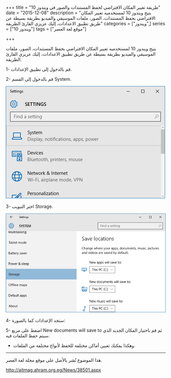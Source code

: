 +++
title = "طريقة تغيير المكان الافتراضي لحفظ المستندات والصور في ويندوز 10"
date = "2015-12-08"
description = "يتيح ويندوز 10 لمستخدميه تغيير المكان الافتراضي بحفظ المستندات، الصور، ملفات الموسيقي والفيديو بطريقة بسيطة عن طريق تطبيق الاعدادات، إليك عزيزي القارئ الطريقة"
categories = ["ويندوز",]
series = ["ويندوز 10"]
tags = ["موقع لغة العصر"]

+++

يتيح ويندوز 10 لمستخدميه تغيير المكان الافتراضي بحفظ المستندات، الصور، ملفات الموسيقي والفيديو بطريقة بسيطة عن طريق تطبيق الاعدادات، إليك عزيزي القارئ الطريقة.

1- قم بالدخول إلى تطبيق الإعدادات.

2- قم بالدخول إلى القسم System.

![1](images/2015-635851788929419794-941.png)

3- اختر التبويب Storage.

![2](images/2015-635851789092543130-254.png)

4- ستجد الإعدادات كما بالصورة:

5- اضغط على مربع New documents will save to ثم قم باختيار المكان الجديد الذي سيتم حفظ الملفات فيه.

-   وهكذا يمكنك تعيين أماكن مختلفة للحفظ لأنواع مختلفة من الملفات.

---

هذا الموضوع نٌشر باﻷصل على موقع مجلة لغة العصر.

http://aitmag.ahram.org.eg/News/38501.aspx
